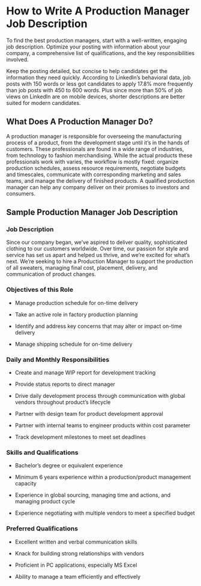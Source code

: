 # How to Write A Production Manager Job Description

To find the best production managers, start with a well-written, engaging job description. Optimize your posting with information about your company, a comprehensive list of qualifications, and the key responsibilities involved.

Keep the posting detailed, but concise to help candidates get the information they need quickly. According to LinkedIn’s behavioral data, job posts with 150 words or less got candidates to apply 17.8% more frequently than job posts with 450 to 600 words. Plus since more than 50% of job views on LinkedIn are on mobile devices, shorter descriptions are better suited for modern candidates.
## What Does A Production Manager Do?

A production manager is responsible for overseeing the manufacturing process of a product, from the development stage until it’s in the hands of customers. These professionals are found in a wide range of industries, from technology to fashion merchandising. While the actual products these professionals work with varies, the workflow is mostly fixed: organize production schedules, assess resource requirements, negotiate budgets and timescales, communicate with corresponding marketing and sales teams, and manage the delivery of finished products. A qualified production manager can help any company deliver on their promises to investors and consumers.

## Sample Production Manager Job Description

### Job Description

Since our company began, we’ve aspired to deliver quality, sophisticated clothing to our customers worldwide. Over time, our passion for style and service has set us apart and helped us thrive, and we’re excited for what’s next. We’re seeking to hire a Production Manager to support the production of all sweaters, managing final cost, placement, delivery, and communication of product changes.

### Objectives of this Role

* Manage production schedule for on-time delivery

* Take an active role in factory production planning

* Identify and address key concerns that may alter or impact on-time delivery

* Manage shipping schedule for on-time delivery

### Daily and Monthly Responsibilities

* Create and manage WIP report for development tracking

* Provide status reports to direct manager

* Drive daily development process through communication with global vendors throughout product’s lifecycle

* Partner with design team for product development approval

* Partner with internal teams to engineer products within cost parameter

* Track development milestones to meet set deadlines

### Skills and Qualifications

* Bachelor’s degree or equivalent experience

* Minimum 6 years experience within a production/product management capacity

* Experience in global sourcing, managing time and actions, and managing product cycle

* Experience negotiating with multiple vendors to meet a specified budget

### Preferred Qualifications

* Excellent written and verbal communication skills

* Knack for building strong relationships with vendors

* Proficient in PC applications, especially MS Excel

* Ability to manage a team efficiently and effectively


